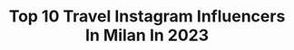 ---
title: Top 10 Travel Instagram Influencers In Milan In 2023
description: >-
  Find top travel Instagram influencers in Milan in 2023. Most popular hashtags: #milano #travel #love #beautiful.
platform: Instagram
hits: 466
text_top: Analyze the best Instagram influencers on inBeat.
text_bottom: Our database aggregates 466 Instagram influencers like this in Milan, Italy for you to work with.
profiles:
  - username: "iltitanico23"
    fullname: >-
      Andrea Franchini 🕉
    bio: >-
      • Menswear | Lifestyle | Travel • Milan 📍 • Content Creator 📸 • Temptation Island 2016 • andreadsq@icloud.com 📩
    location: "Italy"
    followers: 212519
    engagement: 56
    commentsToLikes: 0.074054
    id: ck5q94bn79bs10i111lbr7e5k
    verified: false
    hashtags: "#prozis, #salento, #castro, #lumare"
  - username: "gianmariasainato"
    fullname: >-
      Gian Maria Sainato
    bio: >-
      FASHION - LIFESTYLE - TRAVELS Milan, Italy info@gianmariasainato.com
    location: "Italy"
    followers: 578567
    engagement: 120
    commentsToLikes: 0.025020
    id: ck0vxng79zrua0i19lyb65x8t
    verified: true
    hashtags: "#feeltheflip, #squadonamission, #sponsoredbybreitling, #razr"
  - username: "veronicapagani__"
    fullname: >-
      Veronica Pagani 👑
    bio: >-
      Model 💎 and Winner as Miss of beauty contests 👑 I love traveling 🇮🇹✈️🌎
    location: "Italy"
    followers: 6540
    engagement: 704
    commentsToLikes: 0.350111
    id: ckap6nsb0gohm0i78ml6wpryq
    verified: false
    hashtags: "#sun, #happiness, #champagne, #perfectdinner"
  - username: "sicilianmanu"
    fullname: >-
      💠Manuel Cosenza💠
    bio: >-
      🌴Born in Sicily 🇮🇹Made in Italy 🌍Live in Milan 📌 1.80Cm ♊️Zodiac Gemini 💼 Visual for DSQUARED2 ✉️For collab* manuel-cosenza@hotmail.com
    location: "Italy"
    followers: 108832
    engagement: 117
    commentsToLikes: 0.156127
    id: ckap4wjnp978j0i78bc2tbc3b
    verified: false
    hashtags: "#love, #travel, #milano, #italy"
  - username: "bianca_tattoo"
    fullname: >-
      𝔅𝔦𝔞𝔫𝔠𝔞
    bio: >-
      📍ᴍɪʟᴀɴᴏ resident at @sir.edwardstudio BOOKING CLOSED 🚫 #ornamental #mandala #calligraphy
    location: "Italy"
    followers: 10508
    engagement: 539
    commentsToLikes: 0.019392
    id: ck6u3btglww9l0j715i3bwmpk
    verified: false
    hashtags: "#instatravel, #adventure, #siredwuardstudio, #likeforlike"
  - username: "charlotte_iavarone"
    fullname: >-
      Charlotte
    bio: >-
      📍Milan, Italy Fashion Styling & Creative Direction
    location: "Italy"
    followers: 4139
    engagement: 2206
    commentsToLikes: 0.028228
    id: ckf5p6gzb54wp0j23sj3i5afh
    verified: false
    hashtags: "#fashion, #falloutfit, #ootd, #fashionblogger"
  - username: "melissadonsi"
    fullname: >-
      𝓜𝓮𝓵𝓲𝓼𝓼𝓪 𝓓𝓸𝓷𝓼𝓲
    bio: >-
      𝕀𝕗 𝕪𝕠𝕦 𝕔𝕒𝕟 𝕥𝕙𝕚𝕟𝕜 𝕚𝕥, 𝕪𝕠𝕦 𝕔𝕒𝕟 𝕕𝕠 𝕚𝕥 . 👠 📍 ʙɪᴇʟʟᴀ | ɪᴛᴀʟʏ 📩 Info and collaboration in DM or Email Twitter: melissadonsi 🐦
    location: "Italy"
    followers: 9974
    engagement: 492
    commentsToLikes: 0.055593
    id: ckap4v7z290vp0i78zrvul130
    verified: false
    hashtags: "#outfitinspiration, #casualstyles, #stylewoman, #womanfashion"
  - username: "bertra_official"
    fullname: >-
      Riccardo Bertrando
    bio: >-
      Mezzo YouTuber, mezzo fotografo. Profilo di fotografia: @riccardobertrando Blessed is the mind too small for doubt. Seguitemi su Twitch: IlBertra
    location: "Italy"
    followers: 98677
    engagement: 938
    commentsToLikes: 0.009371
    id: ckaov4f6n30360i78mpypw4ke
    verified: false
    hashtags: "#fotografo, #tuttosullabanca, #bigbankingchat, #disagio"
  - username: "noel_formica"
    fullname: >-
      Noel
    bio: >-
      General contractor - Collaboro con architetti e aziende per realizzare i sogni dei clienti- Ecobonus 110📍Italy - 📧noel@whitevolution.com
    location: "Italy"
    followers: 29455
    engagement: 169
    commentsToLikes: 0.050206
    id: ckaoso8ljscdz0i78yo8wxj6m
    verified: false
    hashtags: "#fashion, #architecture, #style, #love"
  - username: "4ndre_look"
    fullname: >-
      ȺՌDའƐȺ 🇮🇹
    bio: >-
      In Italy. Non mi guardo più indietro. Un sorriso sincero è l’arma che preferisco. Il resto sono solo scatti miei 🥳
    location: "Italy"
    followers: 2116
    engagement: 2007
    commentsToLikes: 0.027739
    id: ckf5n7u9bx23s0j2358r0ki9z
    verified: false
    hashtags: "#relax, #panorama, #natura, #lake"
---